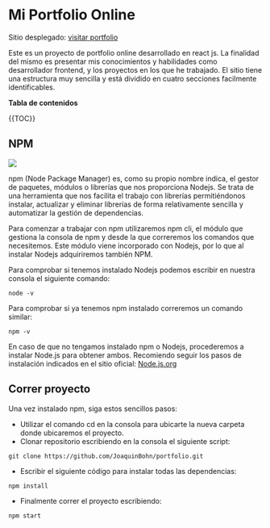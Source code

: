 # Mi Portfolio Online

Sitio desplegado: [visitar portfolio](https://portfolio-mauve-theta-34.vercel.app/)

Este es un proyecto de portfolio online desarrollado en react js. La finalidad del mismo es presentar mis conocimientos y habilidades como desarrollador frontend, y los proyectos en los que he trabajado.
El sitio tiene una estructura muy sencilla y está dividido en cuatro secciones facilmente identificables.

**Tabla de contenidos**

\{{TOC}}

## NPM

![](https://res.cloudinary.com/drdgu83bp/image/upload/v1678719003/Assets/npm_logo_k9cjrx.png)

npm (Node Package Manager) es, como su propio nombre indica, el gestor de paquetes, módulos o librerías que nos proporciona Nodejs. Se trata de una herramienta que nos facilita el trabajo con librerías permitiéndonos instalar, actualizar y eliminar librerías de forma relativamente sencilla y automatizar la gestión de dependencias.

Para comenzar a trabajar con npm utilizaremos npm cli, el módulo que gestiona la consola de npm y desde la que correremos los comandos que necesitemos. Este módulo viene incorporado con Nodejs, por lo que al instalar Nodejs adquiriremos también NPM.

Para comprobar si tenemos instalado Nodejs podemos escribir en nuestra consola el siguiente comando:

```
node -v
```

Para comprobar si ya tenemos npm instalado correremos un comando similar:

```
npm -v
```

En caso de que no tengamos instalado npm o Nodejs, procederemos a instalar Node.js para obtener ambos.
Recomiendo seguir los pasos de instalación indicados en el sitio oficial:
[Node.js.org](https://nodejs.org/en/download/package-manager/#windows-1)

## Correr proyecto

Una vez instalado npm, siga estos sencillos pasos:

- Utilizar el comando cd en la consola para ubicarte la nueva carpeta donde ubicaremos el proyecto.
- Clonar repositorio escribiendo en la consola el siguiente script:

```
git clone https://github.com/JoaquinBohn/portfolio.git
```

- Escribir el siguiente código para instalar todas las dependencias:

```
npm install
```

- Finalmente correr el proyecto escribiendo:

```
npm start
```
